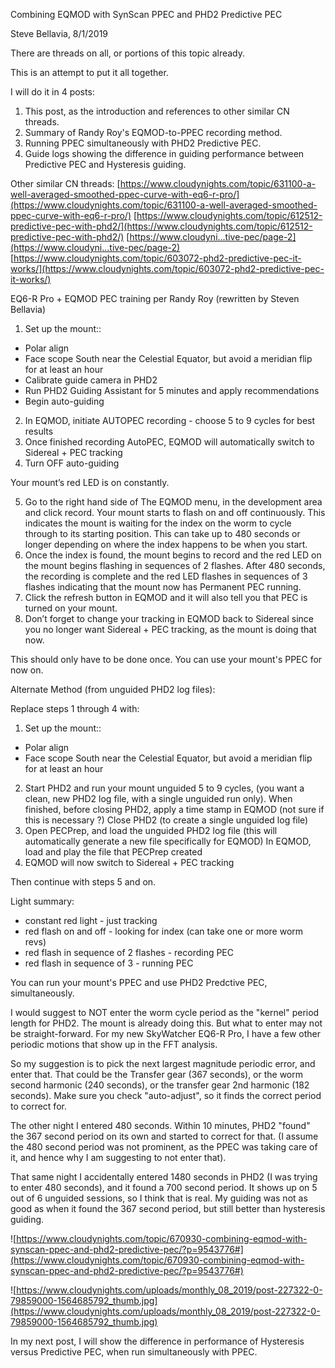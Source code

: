Combining EQMOD with SynScan PPEC and PHD2 Predictive PEC

Steve Bellavia, 8/1/2019

There are threads on all, or portions of this topic already.
 
This is an attempt to put it all together.
 
I will do it in 4 posts:
1. This post, as the introduction and references to other similar CN threads.
2. Summary of Randy Roy's EQMOD-to-PPEC recording method.
3. Running PPEC simultaneously with PHD2 Predictive PEC.
4. Guide logs showing the difference in guiding performance between Predictive PEC and Hysteresis guiding.
 
Other similar CN threads:
[https://www.cloudynights.com/topic/631100-a-well-averaged-smoothed-ppec-curve-with-eq6-r-pro/](https://www.cloudynights.com/topic/631100-a-well-averaged-smoothed-ppec-curve-with-eq6-r-pro/)
[https://www.cloudynights.com/topic/612512-predictive-pec-with-phd2/](https://www.cloudynights.com/topic/612512-predictive-pec-with-phd2/)
[https://www.cloudyni...tive-pec/page-2](https://www.cloudyni...tive-pec/page-2)
[https://www.cloudynights.com/topic/603072-phd2-predictive-pec-it-works/](https://www.cloudynights.com/topic/603072-phd2-predictive-pec-it-works/)

EQ6-R Pro + EQMOD PEC training per Randy Roy (rewritten by Steven Bellavia)
 
1. Set up the mount::
- Polar align
- Face scope South near the Celestial Equator, but avoid a meridian flip for at least an hour
- Calibrate guide camera in PHD2
- Run PHD2  Guiding Assistant for 5 minutes and apply recommendations
- Begin auto-guiding
2. In EQMOD, initiate AUTOPEC recording - choose 5 to 9 cycles for best results
3. Once finished recording AutoPEC, EQMOD will automatically switch to Sidereal + PEC tracking
4. Turn OFF auto-guiding
 
Your mount’s red LED is on constantly.
 
5. Go to the right hand side of The EQMOD menu, in the development area and click record. Your mount starts to flash on and off continuously. This indicates the mount is waiting for the index on the worm to cycle through to its starting position. This can take up to 480 seconds or longer depending on where the index happens to be when you start.
6. Once the index is found, the mount begins to record and the red LED on the mount begins flashing in sequences of 2 flashes. After 480 seconds, the recording is complete and the red LED flashes in sequences of 3 flashes indicating that the mount now has Permanent PEC running.
7. Click the refresh button in EQMOD and it will also tell you that PEC is turned on your mount.
8. Don’t forget to change your tracking in EQMOD back to Sidereal since you no longer want Sidereal + PEC tracking, as the mount is doing that now.
 
This should only have to be done once.  You can use your mount's PPEC for now on.
 
Alternate Method (from unguided PHD2 log files):
 
Replace steps 1 through 4 with:
1. Set up the mount::
- Polar align
- Face scope South near the Celestial Equator, but avoid a meridian flip for at least an hour
2. Start PHD2 and run your mount unguided 5 to 9 cycles, (you want a clean, new PHD2 log file, with a single unguided run only).
    When finished, before closing PHD2, apply a time stamp in EQMOD (not sure if this is necessary ?)
    Close PHD2 (to create a single unguided log file)
3. Open PECPrep, and load the unguided PHD2 log file (this will automatically generate a new file specifically for EQMOD)
    In EQMOD, load and play the file that PECPrep created
4. EQMOD will now switch to Sidereal + PEC tracking
 
Then continue with steps 5 and on.
 
Light summary:
- constant red light - just tracking
- red flash on and off - looking for index (can take one or more worm revs)
- red flash in sequence of 2 flashes - recording PEC
- red flash in sequence of 3 - running PEC

You can run your mount's PPEC and use PHD2 Predctive PEC, simultaneously.
 
I would suggest to NOT enter the worm cycle period as the "kernel" period length for PHD2.  The mount is already doing this.
But what to enter may not be straight-forward.
For my new SkyWatcher EQ6-R Pro, I have a few other periodic motions that show up in the FFT analysis.
 
So my suggestion is to pick the next largest magnitude periodic error, and enter that.
That could be the Transfer gear (367 seconds), or the worm second harmonic (240 seconds), or the transfer gear 2nd harmonic (182 seconds).
Make sure you check "auto-adjust", so it finds the correct period to correct for.
 
The other night I entered 480 seconds.  Within 10 minutes, PHD2 "found" the 367 second period on its own and started to correct for that. (I assume the 480 second period was not prominent, as the PPEC was taking care of it, and hence why I am suggesting to not enter that).
 
That same night I accidentally entered 1480 seconds in PHD2 (I was trying to enter 480 seconds), and it found a 700 second period. It shows up on 5 out of 6 unguided sessions, so I think that is real. My guiding was not as good as when it found the 367 second period, but still better than hysteresis guiding.

![https://www.cloudynights.com/topic/670930-combining-eqmod-with-synscan-ppec-and-phd2-predictive-pec/?p=9543776#](https://www.cloudynights.com/topic/670930-combining-eqmod-with-synscan-ppec-and-phd2-predictive-pec/?p=9543776#)

![https://www.cloudynights.com/uploads/monthly_08_2019/post-227322-0-79859000-1564685792_thumb.jpg](https://www.cloudynights.com/uploads/monthly_08_2019/post-227322-0-79859000-1564685792_thumb.jpg)
 
In my next post, I will show the difference in performance of Hysteresis versus Predictive PEC, when run simultaneously with PPEC. 

